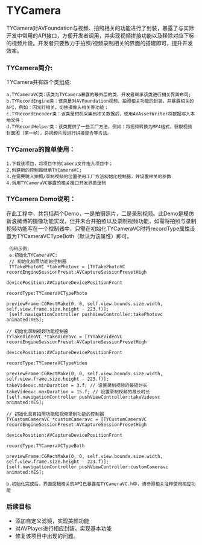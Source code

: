 # TYCamera
TYCamera对AVFoundation与视频、拍照相关的功能进行了封装，暴露了与实际开发中常用的API接口，方便开发者调用，并实现视频拼接功能以及移除对应下标的视频片段。开发者只要致力于拍照/视频录制相关的界面的搭建即可，提升开发效率。   

### TYCamera简介:
TYCamera共有四个类组成:   

    a.TYCameraVC类:该类为TYCamera暴露的最外层的类，开发者继承该类进行相关界面布局;
    b.TYRecordEngine类：该类是对AVFoundation视频、拍照相关功能的封装，并暴露相关的API，例如：闪光灯相关，切换摄像头相关等功能；
    c.TYRecordEncoder类：该类是相机采集到相关数据后，使用AVAssetWriter将数据写入本地文件；
    d.TYRecordHelper类：该类提供了一些工厂方法，例如：将视频转换为MP4格式，获取视频封面图（第一帧），将视频片段进行拼接整合等方法。
### TYCamera的简单使用：    
    1.下载该项目，将项目中的Camera文件拖入项目中；
    2.创建新的控制器继承TYCameraVC;
    3.在需要跳入拍照/录制视频的位置使用工厂方法初始化控制器，并设置相关的参数
    4.调用TYCameraVC暴露的相关接口开发界面逻辑
### TYCamera Demo说明：    
在此工程中，共包括两个Demo，一是拍摄照片，二是录制视频。此Demo是模仿新浪微博的摄像功能实现，但并未合并拍照以及录制视频功能，如需将拍照与录制视频功能写在一个控制器中，只需在初始化TYCameraVC时将recordType属性设置为TYCameraVCTypeBoth（默认为该属性）即可。    
     
     代码示例:    
     a.初始化TYCameraVC:
     // 初始化拍照功能的控制器
     TYTakePhotoVC *takePhotovc = [TYTakePhotoVC recordEngineSessionPreset:AVCaptureSessionPresetHigh 
                                                             devicePosition:AVCaptureDevicePositionFront 
                                                                 recordType:TYCameraVCTypePhoto 
                                                               previewFrame:CGRectMake(0, 0, self.view.bounds.size.width, self.view.frame.size.height - 223.f)];
     [self.navigationController pushViewController:takePhotovc animated:YES];
    
    // 初始化录制视频功能控制器
    TYTakeVideoVC *takeVideovc = [TYTakeVideoVC recordEngineSessionPreset:AVCaptureSessionPresetHigh 
                                                           devicePosition:AVCaptureDevicePositionFront 
                                                               recordType:TYCameraVCTypeVideo 
                                                             previewFrame:CGRectMake(0, 0, self.view.bounds.size.width, self.view.frame.size.height - 223.f)];
    takeVideovc.minDuration = 3.f; // 设置录制视频的最短时长
    takeVideovc.maxDuration = 15.f; // 设置录制视频的最长时长
    [self.navigationController pushViewController:takeVideovc animated:YES];
    
    // 初始化具有拍照功能和视频录制功能的控制器
    TYCustomCameraVC *customCameravc = [TYCustomCameraVC recordEngineSessionPreset:AVCaptureSessionPresetHigh 
                                                                    devicePosition:AVCaptureDevicePositionFront 
                                                                        recordType:TYCameraVCTypeBoth 
                                                                      previewFrame:CGRectMake(0, 0, self.view.bounds.size.width, self.view.frame.size.height - 223.f)];
    [self.navigationController pushViewController:customCameravc animated:YES];
    
    b.初始化完成后，界面逻辑相关的API已暴露在TYCameraVC.h中，请参照相关注释使用相应功能       
### 后续目标
- 添加自定义滤镜，实现美颜功能
- 对AVPlayer进行相应封装，实现基本功能
- 修复该项目中出现的问题。



